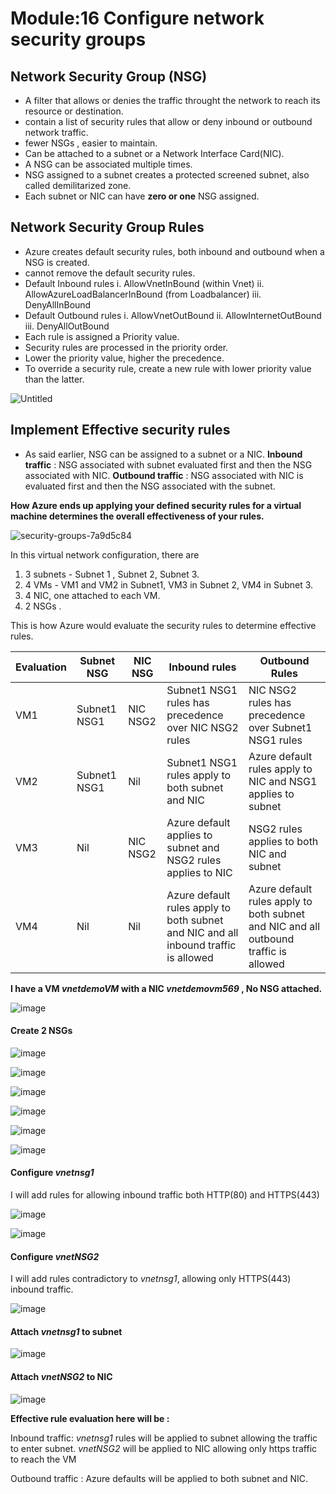 # Module:16 Configure network security groups

## Network Security Group (NSG)

- A filter that allows or denies the traffic throught the network to reach its resource or destination.
- contain a list of security rules that allow or deny inbound or outbound network traffic.
- fewer NSGs , easier to maintain.
- Can be attached to a subnet or a Network Interface Card(NIC).
- A NSG can be associated multiple times.
- NSG assigned to a subnet creates a protected screened subnet, also called demilitarized zone.
- Each subnet or NIC can have __zero or one__ NSG assigned.

## Network Security Group Rules

- Azure creates default security rules, both inbound and outbound when a NSG is created.
- cannot remove the default security rules.
- Default Inbound rules
     i. AllowVnetInBound (within Vnet)
    ii. AllowAzureLoadBalancerInBound (from Loadbalancer)
   iii. DenyAllInBound
- Default Outbound rules
     i. AllowVnetOutBound
    ii. AllowInternetOutBound
   iii. DenyAllOutBound
- Each rule is assigned a Priority value.
- Security rules are processed in the priority order.
- Lower the priority value, higher the precedence.
- To override a security rule, create a new rule with lower priority value than the latter.


![Untitled](https://github.com/anuja2015/AZ-104/assets/16287330/8bc5055d-5a66-4153-bf21-d9d14022da72)

## Implement Effective security rules

- As said earlier, NSG can be assigned to a subnet or a NIC.
__Inbound traffic__ : NSG associated with subnet evaluated first and then the NSG associated with NIC.
__Outbound traffic__ : NSG associated with NIC is evaluated first and then the NSG associated with the subnet.

__How Azure ends up applying your defined security rules for a virtual machine determines the overall effectiveness of your rules.__

![security-groups-7a9d5c84](https://github.com/anuja2015/AZ-104/assets/16287330/0fb2c538-e676-45c4-8f58-2893e1dae53e)

In this virtual network configuration, there are 
1. 3 subnets - Subnet 1 , Subnet 2, Subnet 3.
2. 4 VMs - VM1 and VM2 in Subnet1, VM3 in Subnet 2, VM4 in Subnet 3.
3. 4 NIC, one attached to each VM.
4. 2 NSGs .

This is how Azure would evaluate the security rules to determine effective rules.

| Evaluation | Subnet NSG  | NIC NSG | Inbound rules | Outbound Rules |
| ---------- | ----------- | ------- | ------------- | -------------- |
| VM1 | Subnet1 NSG1 | NIC NSG2 | Subnet1 NSG1 rules has precedence over NIC NSG2 rules | NIC NSG2 rules has precedence over Subnet1 NSG1 rules |
| VM2 | Subnet1 NSG1 | Nil | Subnet1 NSG1 rules apply to both subnet and NIC| Azure default rules apply to NIC and NSG1 applies to subnet |
| VM3 | Nil | NIC NSG2 | Azure default applies to subnet and NSG2 rules applies to NIC | NSG2 rules applies to both NIC and subnet |
| VM4 | Nil | Nil | Azure default rules apply to both subnet and NIC and all inbound traffic is allowed | Azure default rules apply to both subnet and NIC and all outbound traffic is allowed |


__I have a VM _vnetdemoVM_ with a NIC _vnetdemovm569_ , No NSG attached.__ 

![image](https://github.com/anuja2015/AZ-104/assets/16287330/252aefa7-2893-4ebf-b92e-a681e9c371c5)

#### Create 2 NSGs 

![image](https://github.com/anuja2015/AZ-104/assets/16287330/e47bfdf8-547e-4004-9f7e-0af9f63bdcab)

![image](https://github.com/anuja2015/AZ-104/assets/16287330/2b2b0a9e-c3ba-4269-b4e4-f38f307ceecf)

![image](https://github.com/anuja2015/AZ-104/assets/16287330/1a181e72-7207-40af-8411-282b8463a878)


![image](https://github.com/anuja2015/AZ-104/assets/16287330/1b104477-8548-41fe-9133-5f75ba764659)

![image](https://github.com/anuja2015/AZ-104/assets/16287330/ac417291-1928-47e1-bd7e-7ef82d0e6b29)

![image](https://github.com/anuja2015/AZ-104/assets/16287330/f1e36b50-c097-48ee-9df4-9ed4b75bfa69)

#### Configure _vnetnsg1_

I will add rules for allowing inbound traffic both HTTP(80) and HTTPS(443)

![image](https://github.com/anuja2015/AZ-104/assets/16287330/4444a52a-1ed7-4faf-b613-75aaf868e8a5)

![image](https://github.com/anuja2015/AZ-104/assets/16287330/d7731815-85d6-4367-8a51-ad2e92655ad1)

#### Configure _vnetNSG2_

I will add rules contradictory to _vnetnsg1_, allowing only HTTPS(443) inbound traffic.

![image](https://github.com/anuja2015/AZ-104/assets/16287330/a0925c1a-792f-4b3f-9dba-2a4216e217d4)

#### Attach _vnetnsg1_ to subnet

![image](https://github.com/anuja2015/AZ-104/assets/16287330/bac9cbb1-a711-4159-a76e-20abe5b941da)

#### Attach _vnetNSG2_ to NIC

![image](https://github.com/anuja2015/AZ-104/assets/16287330/b9c0bf20-8627-4d26-baa1-5cd0b46e70af)


__Effective rule evaluation here will be :__

 Inbound traffic: _vnetnsg1_ rules will be applied to subnet allowing the traffic to enter subnet. _vnetNSG2_ will be applied to NIC allowing only https traffic to reach the VM

 Outbound traffic : Azure defaults will be applied to both subnet and NIC.




